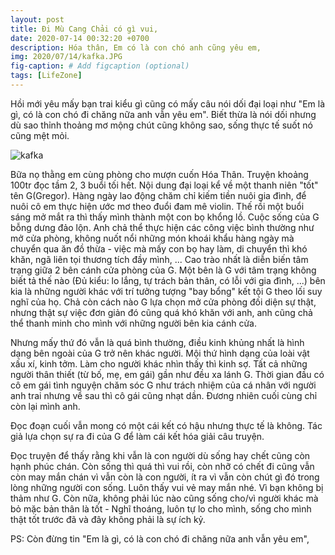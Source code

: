 ```yaml
---
layout: post
title: Đi Mù Cang Chải có gì vui,
date: 2020-07-14 00:32:20 +0700
description: Hóa thân, Em có là con chó anh cũng yêu em,
img: 2020/07/14/kafka.JPG
fig-caption: # Add figcaption (optional)
tags: [LifeZone]
---
```


Hồi mới yêu mấy bạn trai kiểu gì cũng có mấy câu nói dối đại loại như "Em là gì, có là con chó đi chăng nữa anh vẫn yêu em". Biết thừa là nói dối nhưng dù sao thỉnh thoảng mơ mộng chút cũng không sao, sống thực tế suốt nó cũng mệt mỏi.

![kafka]( {{site.url}}/assets/img/2020/07/14/kafka.JPG)

Bữa nọ thằng em cùng phòng cho mượn cuốn Hóa Thân. Truyện khoảng 100tr đọc tầm 2, 3 buổi tối hết. Nội dung đại loại kể về một thanh niên "tốt" tên G(Gregor). Hàng ngày lao động chăm chỉ kiếm tiền nuôi gia đình, để nuôi cô em thực hiện ước mơ theo đuổi đam mê violin. Thế rồi một buổi sáng mở mắt ra thì thấy mình thành một con bọ khổng lồ. Cuộc sống của G bỗng dưng đảo lộn. Anh chả thể thực hiện các công việc bình thường như mở cửa phòng, không nuốt nổi những món khoái khẩu hàng ngày mà chuyển qua ăn đồ thừa - việc mà mấy con bọ hay làm, di chuyển thì khó khăn, ngã liên tọi thương tích đầy mình, ... Cao trào nhất là diễn biến tâm trạng giữa 2 bên cánh cửa phòng của G. Một bên là G với tâm trạng không biết tả thế nào (Đủ kiểu: lo lắng, tự trách bản thân, có lỗi với gia đình, ...) bên kia là những người khác với trí tưởng tượng "bay bổng" kết tội G theo lối suy nghĩ của họ. Chả còn cách nào G lựa chọn mở cửa phòng đối diện sự thật, nhưng thật sự việc đơn giản đó cũng quá khó khăn với anh, anh cũng chả thể thanh minh cho mình với những người bên kia cánh cửa.

Nhưng mấy thứ đó vẫn là quá bình thường, điều kinh khủng nhất là hình dạng bên ngoài của G trở nên khác người. Mội thứ hình dạng của loài vật xấu xí, kinh tởm. Làm cho người khác nhìn thấy thì kinh sợ. Tất cả những người thân thiết (từ bố, mẹ, em gái) gần như đều xa lánh G. Thời gian đầu có cô em gái tình nguyện chăm sóc G như trách nhiệm của cá nhân với người anh trai nhưng về sau thì cô gái cũng nhạt dần. Đương nhiên cuối cùng chỉ còn lại mình anh.

Đọc đoạn cuối vẫn mong có một cái kết có hậu nhưng thực tế là không. Tác giả lựa chọn sự ra đi của G để làm cái kết hóa giải câu truyện. 

Đọc truyện để thấy rằng khi vẫn là con người dù sống hay chết cũng còn hạnh phúc chán. Còn sống thì quá thì vui rồi, còn nhỡ có chết đi cũng vẫn còn may mắn chán vì vẫn còn là con người, ít ra vì vẫn còn chút gì đó trong lòng những người con sống. Luôn thấy vui vẻ may mắn nhé. Vì bạn không bị thảm như G. Còn nữa, không phải lúc nào cũng sống cho/vì người khác mà bỏ mặc bản thân là tốt - Nghĩ thoáng, luôn tự lo cho mình, sống cho mình thật tốt trước đã và đây không phải là sự ích kỷ. 

PS: Còn đừng tin "Em là gì, có là con chó đi chăng nữa anh vẫn yêu em",